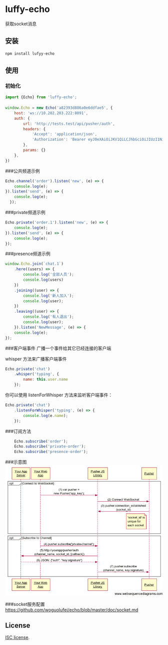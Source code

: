 # luffy-echo
获取socket消息

## 安装

``` bash
npm install lufyy-echo
```
  
## 使用

### 初始化
``` js
import {Echo} from 'luffy-echo';

window.Echo = new Echo('a82393d886a0e6ddfae5', {
    host: 'ws://10.202.203.222:8091',
    auth: {
        url: 'http://tests.test/api/pusher/auth',
        headers: {
            'Accept': 'application/json',
            'Authorization': 'Bearer eyJ0eXAiOiJKV1QiLCJhbGciOiJIUzI1NiJ9.eyJpc3MiOiJodHRwOlwvXC90ZXN0cy50ZXN0XC9hcGlcL3B1c2hlclwvYXV0aCIsImlhdCI6MTUzOTE2ODAwMSwiZXhwIjoxNTM5MTcxNjAxLCJuYmYiOjE1MzkxNjgwMDEsImp0aSI6IktMOHdsMG9Gb2FNZzA3UHkiLCJzdWIiOjEsInBydiI6Ijg3ZTBhZjFlZjlmZDE1ODEyZmRlYzk3MTUzYTE0ZTBiMDQ3NTQ2YWEifQ.nuSaYl3mvmTx-5YRQEviMqpry6gt-tWZig1gho-jlC4',
        },
        params: {}
    },
})
```

###公共频道示例
``` js
Echo.channel('order').listen('new', (e) => {
    console.log(e);
}).listen('send', (e) => {
    console.log(e);
  });
```

###private频道示例
``` js
Echo.private('order.1').listen('new', (e) => {
    console.log(e);
}).listen('send', (e) => {
    console.log(e);
});
```

###presence频道示例
``` js
window.Echo.join(`chat.1`)
    .here((users) => {
        console.log('全部人员');
        console.log(users)
    })
    .joining((user) => {
        console.log('新人加入');
        console.log(user);
    })
    .leaving((user) => {
        console.log('有人退出');
        console.log(user);
    }).listen('NewMessage', (e) => {
    console.log(e);
});
```

###客户端事件
广播一个事件给其它已经连接的客户端

whisper 方法来广播客户端事件
```js
Echo.private('chat')
    .whisper('typing', {
        name: this.user.name
    });
```

你可以使用 listenForWhisper 方法来监听客户端事件：
```js
Echo.private('chat')
    .listenForWhisper('typing', (e) => {
        console.log(e.name);
    });
```

###订阅方法
```js
    Echo.subscribe('order');
    Echo.subscribe('private-order');
    Echo.subscribe('presence-order');
```

###示意图
![Image text](https://github.com/woguolufei/echo/blob/master/doc/pusher.png)

###socket服务配置
https://github.com/woguolufei/echo/blob/master/doc/socket.md

## License

[ISC license](https://opensource.org/licenses/ISC).